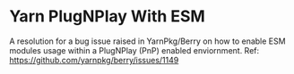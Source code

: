 # Yarn PlugNPlay With ESM
 A resolution for a bug issue raised in YarnPkg/Berry on how to enable ESM modules usage within a PlugNPlay (PnP) enabled enviornment. Ref: https://github.com/yarnpkg/berry/issues/1149
